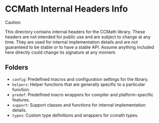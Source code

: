 # CCMath Internal Headers Info

> [!CAUTION]
> This directory contains internal headers for the CCMath library. These headers are not intended for public use and are
> subject to change at any time. They are used for internal implementation details and are not guaranteed to be stable or
> to have a stable API. Assume anything included here directly could change its signature at any moment.

## Folders

- `config`: Predefined macros and configuration settings for the library.
- `helpers`: Helper functions that are generally specific to a particular function.
- `predef`: Predefined macro wrappers for compiler and platform-specific features.
- `support`: Support classes and functions for internal implementation details.
- `types`: Custom type definitions and wrappers for ccmath types.
